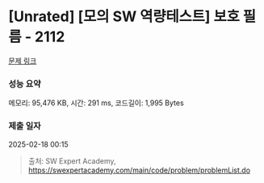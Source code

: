 # [Unrated] [모의 SW 역량테스트] 보호 필름 - 2112 

[문제 링크](https://swexpertacademy.com/main/code/problem/problemDetail.do?contestProbId=AV5V1SYKAaUDFAWu) 

### 성능 요약

메모리: 95,476 KB, 시간: 291 ms, 코드길이: 1,995 Bytes

### 제출 일자

2025-02-18 00:15



> 출처: SW Expert Academy, https://swexpertacademy.com/main/code/problem/problemList.do